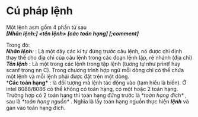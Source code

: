 # Cú pháp lệnh

Một lệnh asm gồm 4 phần tử sau  
***[Nhãn lệnh:]    <tên lệnh>    [các toán hạng]   [;comment]*** 
  
  Trong đó:  
***Nhãn lệnh:*** : Là một dãy các kí tự đứng trước câu lệnh, nó được chỉ định thay thế cho địa chỉ của câu lệnh trong các đoạn lệnh lặp, rẽ nhánh (địa chỉ)  
***Tên lệnh*** : Là một trong các lệnh trong tập lệnh (tương tự như printf hay scanf trong nn C). Trong chương trình hợp ngữ mỗi dòng chỉ có thể chứa một lệnh và mỗi lệnh phải được đặt trên một dòng.  
\***Các toán hạng\*** : là đối tượng mà lệnh tác động vào (tạm hiểu là biến). Ở intel 8088/8086 có thể không có toán hạng, có một hoặc 2 toán hạng. Trường hợp có 2 toán hạng thì toán hạng đứng trước là \**toán hạng đích\** , sau là \**toán hạng nguồn\** . Nghĩa là lấy toán hạng nguồn thực hiện ***lệnh*** và gán vào toán hạng đích.

